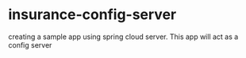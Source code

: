 # insurance-config-server
creating a sample app using spring cloud server. This app will act as a config server
